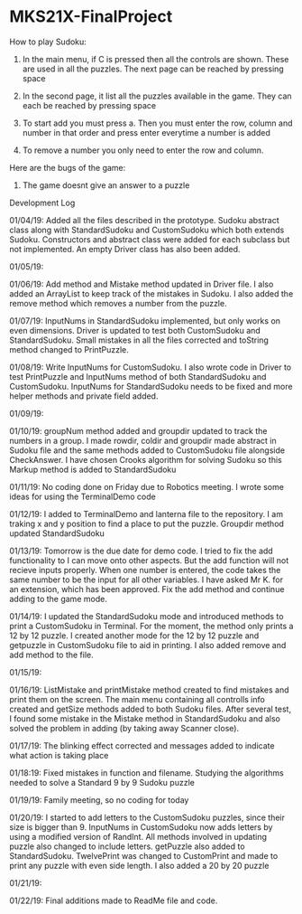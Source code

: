 # MKS21X-FinalProject

How to play Sudoku:

1. In the main menu, if C is pressed then all the controls are shown. These are used in all the puzzles. The next page can be reached by pressing space

2. In the second page, it list all the puzzles available in the game. They can each be reached by pressing space

3. To start add you must press a. Then you must enter the row, column and number in that order and press enter everytime a number is added

4. To remove a number you only need to enter the row and column.

Here are the bugs of the game:

1. The game doesnt give an answer to a puzzle

Development Log

01/04/19: Added all the files described in the prototype. Sudoku abstract class along with StandardSudoku and CustomSudoku which both 
extends Sudoku. Constructors and abstract class were added for each subclass but not implemented. An empty Driver class has also been added.

01/05/19:

01/06/19: Add method and Mistake method updated in Driver file. I also added an ArrayList to keep track of the mistakes in Sudoku. I also added the remove method which removes a number from the puzzle.

01/07/19: InputNums in StandardSudoku implemented, but only works on even dimensions. Driver is updated to test both CustomSudoku and StandardSudoku. Small mistakes in all the files corrected and toString method changed to PrintPuzzle.

01/08/19: Write InputNums for CustomSudoku. I also wrote code in Driver to test PrintPuzzle and InputNums method of both StandardSudoku and CustomSudoku. InputNums for StandardSudoku needs to be fixed and more helper methods and private field added.

01/09/19:

01/10/19: groupNum method added and groupdir updated to track the numbers in a group. I made rowdir, coldir and groupdir made abstract in Sudoku file and the same methods added to CustomSudoku file alongside CheckAnswer. I have chosen Crooks algorithm for solving Sudoku so this Markup method is added to StandardSudoku

01/11/19: No coding done on Friday due to Robotics meeting. I wrote some ideas for using the TerminalDemo code 

01/12/19: I added to TerminalDemo and lanterna file to the repository. I am traking x and y position to find a place to put the puzzle. Groupdir method updated StandardSudoku 

01/13/19: Tomorrow is the due date for demo code. I tried to fix the add functionality to I can move onto other aspects. But the add function will not recieve inputs properly. When one number is entered, the code takes the same number to be the input for all other variables. I have asked Mr K. for an extension, which has been approved. Fix the add method and continue adding to the game mode.

01/14/19: I updated the StandardSudoku mode and introduced methods to print a CustomSudoku in Terminal. For the moment, the method only prints a 12 by 12 puzzle. I created another mode for the 12 by 12 puzzle and getpuzzle in CustomSudoku file to aid in printing. I also added remove and add method to the file. 

01/15/19:

01/16/19: ListMistake and printMistake method created to find mistakes and print them on the screen. The main menu containing all controlls info created and getSize methods added to both Sudoku files. After several test, I found some mistake in the Mistake method in StandardSudoku and also solved the problem in adding (by taking away Scanner close). 

01/17/19: The blinking effect corrected and messages added to indicate what action is taking place

01/18:19: Fixed mistakes in function and filename. Studying the algorithms needed to solve a Standard 9 by 9 Sudoku puzzle

01/19/19: Family meeting, so no coding for today

01/20/19: I started to add letters to the CustomSudoku puzzles, since their size is bigger than 9. InputNums in CustomSudoku now adds letters by using a modified version of RandInt. All methods involved in updating puzzle also changed to include letters. getPuzzle also added to StandardSudoku. TwelvePrint was changed to CustomPrint and made to print any puzzle with even side length. I also added a 20 by 20 puzzle

01/21/19:

01/22/19: Final additions made to ReadMe file and code.



